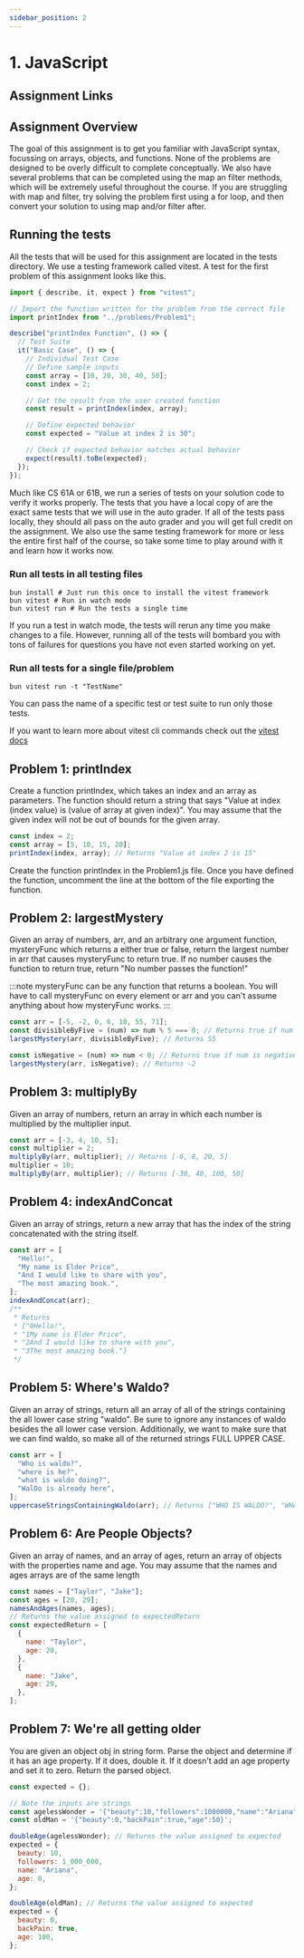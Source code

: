 ```yaml
---
sidebar_position: 2
---
```


# 1. JavaScript

## Assignment Links

## Assignment Overview

The goal of this assignment is to get you familiar with JavaScript syntax, focussing on arrays, objects, and functions. None of the problems are designed to be overly difficult to complete conceptually. We also have several problems that can be completed using the map an filter methods, which will be extremely useful throughout the course. If you are struggling with map and filter, try solving the problem first using a for loop, and then convert your solution to using map and/or filter after.

## Running the tests

All the tests that will be used for this assignment are located in the tests directory. We use a testing framework called vitest. A test for the first problem of this assignment looks like this.

```javascript
import { describe, it, expect } from "vitest";

// Import the function written for the problem from the correct file
import printIndex from "../problems/Problem1";

describe("printIndex Function", () => {
  // Test Suite
  it("Basic Case", () => {
    // Individual Test Case
    // Define sample inputs
    const array = [10, 20, 30, 40, 50];
    const index = 2;

    // Get the result from the user created function
    const result = printIndex(index, array);

    // Define expected behavior
    const expected = "Value at index 2 is 30";

    // Check if expected behavior matches actual behavior
    expect(result).toBe(expected);
  });
});
```

Much like CS 61A or 61B, we run a series of tests on your solution code to verify it works properly. The tests that you have a local copy of are the exact same tests that we will use in the auto grader. If all of the tests pass locally, they should all pass on the auto grader and you will get full credit on the assignment. We also use the same testing framework for more or less the entire first half of the course, so take some time to play around with it and learn how it works now.

### Run all tests in all testing files

```console
bun install # Just run this once to install the vitest framework
bun vitest # Run in watch mode
bun vitest run # Run the tests a single time
```

If you run a test in watch mode, the tests will rerun any time you make changes to a file. However, running all of the tests will bombard you with tons of failures for questions you have not even started working on yet.

### Run all tests for a single file/problem

```console
bun vitest run -t "TestName"
```

You can pass the name of a specific test or test suite to run only those tests.

If you want to learn more about vitest cli commands check out the [vitest docs](https://vitest.dev/guide/cli.html)

## Problem 1: printIndex

Create a function printIndex, which takes an index and an array as parameters. The function should return a string that says "Value at index (index value) is (value of array at given index)". You may assume that the given index will not be out of bounds for the given array.

```javascript
const index = 2;
const array = [5, 10, 15, 20];
printIndex(index, array); // Returns "Value at index 2 is 15"
```

Create the function printIndex in the Problem1.js file. Once you have defined the function, uncomment the line at the bottom of the file exporting the function.

## Problem 2: largestMystery

Given an array of numbers, arr, and an arbitrary one argument function, mysteryFunc which returns a either true or false, return the largest number in arr that causes mysteryFunc to return true. If no number causes the function to return true, return "No number passes the function!"

:::note
mysteryFunc can be any function that returns a boolean. You will have to call mysteryFunc on every element or arr and you can't assume anything about how mysteryFunc works.
:::

```javascript
const arr = [-5, -2, 0, 6, 10, 55, 71];
const divisibleByFive = (num) => num % 5 === 0; // Returns true if num is divisible by 5
largestMystery(arr, divisibleByFive); // Returns 55

const isNegative = (num) => num < 0; // Returns true if num is negative
largestMystery(arr, isNegative); // Returns -2
```

## Problem 3: multiplyBy

Given an array of numbers, return an array in which each number is multiplied by the multiplier input.

```javascript
const arr = [-3, 4, 10, 5];
const multiplier = 2;
multiplyBy(arr, multiplier); // Returns [-6, 8, 20, 5]
multiplier = 10;
multiplyBy(arr, multiplier); // Returns [-30, 40, 100, 50]
```

## Problem 4: indexAndConcat

Given an array of strings, return a new array that has the index of the string concatenated with the string itself.

```javascript
const arr = [
  "Hello!",
  "My name is Elder Price",
  "And I would like to share with you",
  "The most amazing book.",
];
indexAndConcat(arr);
/**
 * Returns
 * ["0Hello!",
 * "1My name is Elder Price",
 * "2And I would like to share with you",
 * "3The most amazing book."]
 */
```

## Problem 5: Where's Waldo?

Given an array of strings, return all an array of all of the strings containing the all lower case string "waldo". Be sure to ignore any instances of waldo besides the all lower case version. Additionally, we want to make sure that we can find waldo, so make all of the returned strings FULL UPPER CASE.

```javascript
const arr = [
  "Who is waldo?",
  "where is he?",
  "what is waldo doing?",
  "WalDo is already here",
];
uppercaseStringsContainingWaldo(arr); // Returns ["WHO IS WALDO?", "WHAT IS WALDO DOING?"]
```

## Problem 6: Are People Objects?

Given an array of names, and an array of ages, return an array of objects with the properties name and age. You may assume that the names and ages arrays are of the same length

```javascript
const names = ["Taylor", "Jake"];
const ages = [20, 29];
namesAndAges(names, ages);
// Returns the value assigned to expectedReturn
const expectedReturn = [
  {
    name: "Taylor",
    age: 20,
  },
  {
    name: "Jake",
    age: 29,
  },
];
```

## Problem 7: We're all getting older

You are given an object obj in string form. Parse the object and determine if it has an age property. If it does, double it. If it doesn't add an age property and set it to zero. Return the parsed object.

```javascript
const expected = {};

// Note the inputs are strings
const agelessWonder = '{"beauty":10,"followers":1000000,"name":"Ariana"}';
const oldMan = '{"beauty":0,"backPain":true,"age":50}';

doubleAge(agelessWonder); // Returns the value assigned to expected
expected = {
  beauty: 10,
  followers: 1_000_000,
  name: "Ariana",
  age: 0,
};

doubleAge(oldMan); // Returns the value assigned to expected
expected = {
  beauty: 0,
  backPain: true,
  age: 100,
};
```
